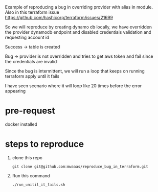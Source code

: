 Example of reproducing a bug in overriding provider with alias in module. 
Also in this terraform issue https://github.com/hashicorp/terraform/issues/21699

So we will reproduce by creating dynamo db locally, we have overridden the provider 
dynamodb endpoint and disabled credentials validation and requesting account id 

Success ->  table is created 

Bug -> provider is not overridden and tries to
       get aws token and fail since the credentials are invalid
       
Since the bug is intermittent, we will run a loop that keeps on running terraform apply until it fails 

I have seen scenario where it will loop like 20 times before the error appearing 

# pre-request 
docker installed 

# steps to reproduce 
1. clone this repo 
    ````
    git clone git@github.com:mwaaas/reproduce_bug_in_terraform.git

2. Run this command 
    ````
    ./run_unitil_it_fails.sh 
 